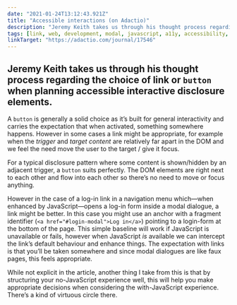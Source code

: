 ```yaml
---
date: "2021-01-24T13:12:43.921Z"
title: "Accessible interactions (on Adactio)"
description: "Jeremy Keith takes us through his thought process regarding the choice of link or button when considering accessible interactive disclosure elements"
tags: [link, web, development, modal, javascript, a11y, accessibility, aria, fragment, anchor, button, disclosure]
linkTarget: "https://adactio.com/journal/17546"
---
```

Jeremy Keith takes us through his thought process regarding the choice of link or `button` when planning accessible interactive disclosure elements.
---

A `button` is generally a solid choice as it’s built for general interactivity and carries the expectation that when activated, something somewhere happens. However in some cases a link might be appropriate, for example when the _trigger_ and _target content_ are relatively far apart in the DOM and we feel the need move the user to the target / give it focus.

For a typical disclosure pattern where some content is shown/hidden by an adjacent trigger, a `button` suits perfectly. The DOM elements are right next to each other and flow into each other so there’s no need to move or focus anything.

However in the case of a log-in link in a navigation menu which—when enhanced by JavaScript—opens a log-in form inside a modal dialogue, a link might be better. In this case you might use an anchor with a fragment identifier (`<a href="#login-modal">Log in</a>`) pointing to a login-form at the bottom of the page. This simple baseline will work if JavaScript is unavailable or fails, however when JavaScript _is_ available we can intercept the link’s default behaviour and enhance things. The expectation with links is that you’ll be taken somewhere and since modal dialogues are like faux pages, this feels appropriate. 

While not explicit in the article, another thing I take from this is that by structuring your no-JavaScript experience well, this will help you make appropriate decisions when considering the with-JavaScript experience. There’s a kind of virtuous circle there.
